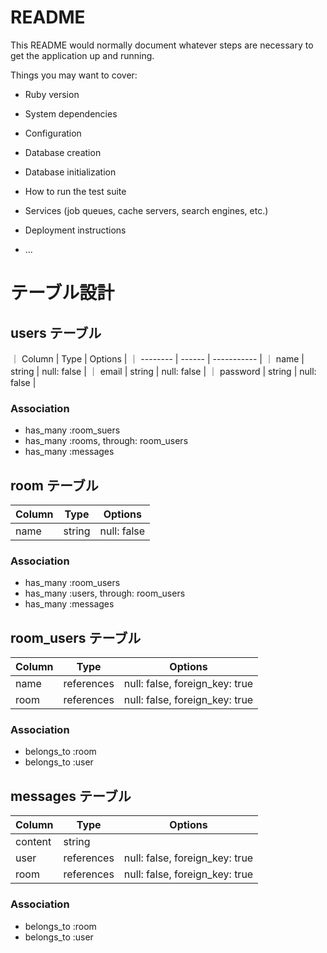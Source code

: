 # README

This README would normally document whatever steps are necessary to get the
application up and running.

Things you may want to cover:

* Ruby version

* System dependencies

* Configuration

* Database creation

* Database initialization

* How to run the test suite

* Services (job queues, cache servers, search engines, etc.)

* Deployment instructions

* ...

# テーブル設計

## users テーブル

｜ Column   | Type   | Options     |
｜ -------- | ------ | ----------- |
｜ name     | string | null: false |
｜ email    | string | null: false |
｜ password | string | null: false |

### Association

- has_many :room_suers
- has_many :rooms, through: room_users
- has_many :messages

## room テーブル

| Column | Type   | Options     |
| ------ | ------ | ----------- |
| name   | string | null: false |

### Association

- has_many :room_users
- has_many :users, through: room_users
- has_many :messages

## room_users テーブル

| Column | Type       | Options                        |
| ------ | ---------- | ------------------------------ |
| name   | references | null: false, foreign_key: true |
| room   | references | null: false, foreign_key: true |

### Association

- belongs_to :room
- belongs_to :user

## messages テーブル

| Column  | Type       | Options 
| ------- | ---------- | ------------------------------ |
| content | string     |                                |
| user    | references | null: false, foreign_key: true |
|room     | references | null: false, foreign_key: true |

### Association

- belongs_to :room
- belongs_to :user
